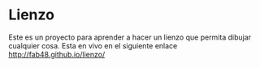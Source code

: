# Lienzo

Este es un proyecto para aprender a hacer un lienzo que permita dibujar cualquier cosa.
Esta en vivo en el siguiente enlace http://fab48.github.io/lienzo/
